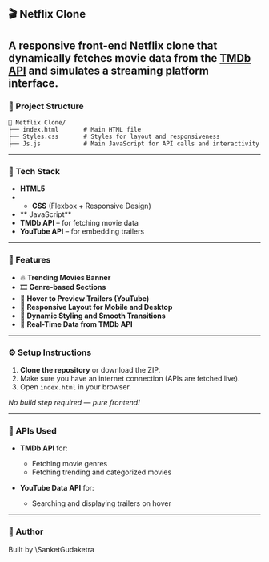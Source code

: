
## 🎬 Netflix Clone

A responsive front-end Netflix clone that dynamically fetches movie data from the [TMDb API](https://www.themoviedb.org/) and simulates a streaming platform interface.
---


### 📁 Project Structure

```
📁 Netflix Clone/
├── index.html       # Main HTML file
├── Styles.css       # Styles for layout and responsiveness
├── Js.js            # Main JavaScript for API calls and interactivity
```

---

### 🧰 Tech Stack

* **HTML5**
* * **CSS** (Flexbox + Responsive Design)
* ** JavaScript**
* **TMDb API** – for fetching movie data
* **YouTube API** – for embedding trailers

---

### 🚀 Features

* 🔥 **Trending Movies Banner**
* 🎞️ **Genre-based Sections**
* 🎥 **Hover to Preview Trailers (YouTube)**
* 📱 **Responsive Layout for Mobile and Desktop**
* 🎨 **Dynamic Styling and Smooth Transitions**
* 📡 **Real-Time Data from TMDb API**

---

### ⚙️ Setup Instructions

1. **Clone the repository** or download the ZIP.
2. Make sure you have an internet connection (APIs are fetched live).
3. Open `index.html` in your browser.

*No build step required — pure frontend!*

---

### 📌 APIs Used

* **TMDb API** for:

  * Fetching movie genres
  * Fetching trending and categorized movies

* **YouTube Data API** for:

  * Searching and displaying trailers on hover

---

### 🙋 Author

Built by \SanketGudaketra


